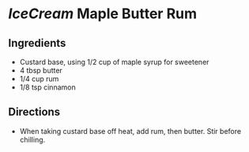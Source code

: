# *IceCream* Maple Butter Rum

## Ingredients
* Custard base, using 1/2 cup of maple syrup for sweetener
* 4 tbsp butter
* 1/4 cup rum
* 1/8 tsp cinnamon

## Directions
* When taking custard base off heat, add rum, then butter. Stir before chilling.
